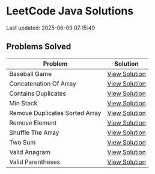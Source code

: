 # LeetCode Java Solutions

Last updated: 2025-06-09 07:15:49

## Problems Solved

| Problem | Solution |
|---------|----------|
| Baseball Game | [View Solution](src/baseball_game) |
| Concatenation Of Array | [View Solution](src/concatenation_of_array) |
| Contains Duplicates | [View Solution](src/contains_duplicates) |
| Min Stack | [View Solution](src/min_stack) |
| Remove Duplicates Sorted Array | [View Solution](src/remove_duplicates_sorted_array) |
| Remove Element | [View Solution](src/remove_element) |
| Shuffle The Array | [View Solution](src/shuffle_the_array) |
| Two Sum | [View Solution](src/two_sum) |
| Valid Anagram | [View Solution](src/valid_anagram) |
| Valid Parentheses | [View Solution](src/valid_parentheses) |
